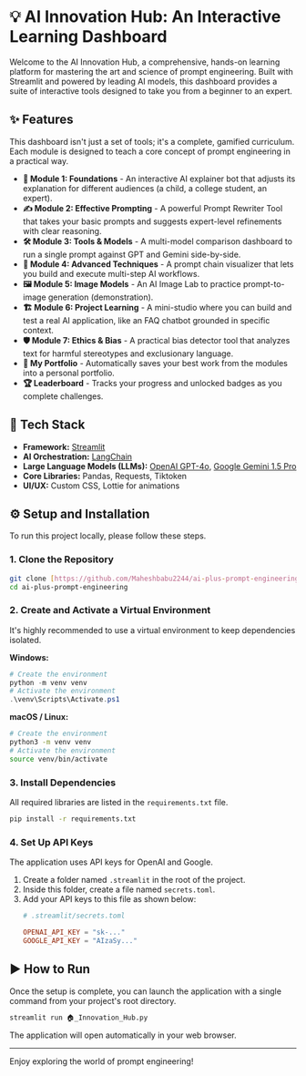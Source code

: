 # 💡 AI Innovation Hub: An Interactive Learning Dashboard

Welcome to the AI Innovation Hub, a comprehensive, hands-on learning platform for mastering the art and science of prompt engineering. Built with Streamlit and powered by leading AI models, this dashboard provides a suite of interactive tools designed to take you from a beginner to an expert. 

## ✨ Features

This dashboard isn't just a set of tools; it's a complete, gamified curriculum. Each module is designed to teach a core concept of prompt engineering in a practical way.

* **🧠 Module 1: Foundations** - An interactive AI explainer bot that adjusts its explanation for different audiences (a child, a college student, an expert).
* **✍️ Module 2: Effective Prompting** - A powerful Prompt Rewriter Tool that takes your basic prompts and suggests expert-level refinements with clear reasoning.
* **🛠️ Module 3: Tools & Models** - A multi-model comparison dashboard to run a single prompt against GPT and Gemini side-by-side.
* **🔗 Module 4: Advanced Techniques** - A prompt chain visualizer that lets you build and execute multi-step AI workflows.
* **🖼️ Module 5: Image Models** - An AI Image Lab to practice prompt-to-image generation (demonstration).
* **🏗️ Module 6: Project Learning** - A mini-studio where you can build and test a real AI application, like an FAQ chatbot grounded in specific context.
* **🛡️ Module 7: Ethics & Bias** - A practical bias detector tool that analyzes text for harmful stereotypes and exclusionary language.
* **💼 My Portfolio** - Automatically saves your best work from the modules into a personal portfolio.
* **🏆 Leaderboard** - Tracks your progress and unlocked badges as you complete challenges.

## 🚀 Tech Stack

* **Framework:** [Streamlit](https://streamlit.io/)
* **AI Orchestration:** [LangChain](https://www.langchain.com/)
* **Large Language Models (LLMs):** [OpenAI GPT-4o](https://openai.com/), [Google Gemini 1.5 Pro](https://deepmind.google/technologies/gemini/)
* **Core Libraries:** Pandas, Requests, Tiktoken
* **UI/UX:** Custom CSS, Lottie for animations

## ⚙️ Setup and Installation

To run this project locally, please follow these steps.

### 1. Clone the Repository
```bash
git clone [https://github.com/Maheshbabu2244/ai-plus-prompt-engineering](https://github.com/Maheshbabu2244/ai-plus-prompt-engineering)
cd ai-plus-prompt-engineering
```

### 2. Create and Activate a Virtual Environment
It's highly recommended to use a virtual environment to keep dependencies isolated.

**Windows:**
```powershell
# Create the environment
python -m venv venv
# Activate the environment
.\venv\Scripts\Activate.ps1
```

**macOS / Linux:**
```bash
# Create the environment
python3 -m venv venv
# Activate the environment
source venv/bin/activate
```

### 3. Install Dependencies
All required libraries are listed in the `requirements.txt` file.
```bash
pip install -r requirements.txt
```

### 4. Set Up API Keys
The application uses API keys for OpenAI and Google.

1.  Create a folder named `.streamlit` in the root of the project.
2.  Inside this folder, create a file named `secrets.toml`.
3.  Add your API keys to this file as shown below:
    ```toml
    # .streamlit/secrets.toml

    OPENAI_API_KEY = "sk-..."
    GOOGLE_API_KEY = "AIzaSy..."
    ```

## ▶️ How to Run
Once the setup is complete, you can launch the application with a single command from your project's root directory.

```bash
streamlit run 🏠_Innovation_Hub.py
```
The application will open automatically in your web browser.

---
Enjoy exploring the world of prompt engineering!
